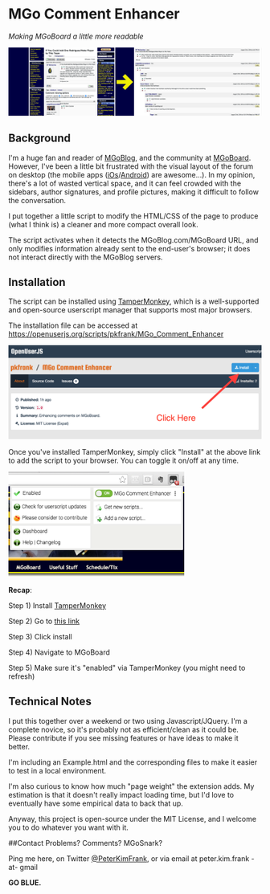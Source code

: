 # MGo Comment Enhancer
*Making MGoBoard a little more readable*

![Comparison](comparison.png)

## Background
I'm a huge fan and reader of [MGoBlog](http://MGoBlog.com), and the community at [MGoBoard](http://mgoblog.com/mgoboard).  However, I've been a little bit frustrated with the visual layout of the forum on desktop (the mobile apps ([iOs](https://itunes.apple.com/us/app/mgoblog-hd/id819662017?mt=8)/[Android](https://play.google.com/store/apps/details?id=com.atami.mgodroid&hl=en)) are awesome...).  In my opinion, there's a lot of wasted vertical space, and it can feel crowded with the sidebars, author signatures, and profile pictures, making it difficult to follow the conversation.

I put together a little script to modify the HTML/CSS of the page to produce (what I think is) a cleaner and more compact overall look.

The script activates when it detects the MGoBlog.com/MGoBoard URL, and only modifies information already sent to the end-user's browser; it does not interact directly with the MGoBlog servers.

## Installation
The script can be installed using [TamperMonkey](http://tampermonkey.net/), which is a well-supported and open-source userscript manager that supports most major browsers.

The installation file can be accessed at https://openuserjs.org/scripts/pkfrank/MGo_Comment_Enhancer

![Installation graphic](install.png)

Once you've installed TamperMonkey, simply click "Install" at the above link to add the script to your browser.  You can toggle it on/off at any time.

<img src="enable.png" width="350px">

**Recap**:

Step 1) Install [TamperMonkey](http://tampermonkey.net/)

Step 2) Go to [this link](https://openuserjs.org/scripts/pkfrank/MGo_Comment_Enhancer)

Step 3) Click install

Step 4) Navigate to MGoBoard

Step 5) Make sure it's "enabled" via TamperMonkey (you might need to refresh)

## Technical Notes
I put this together over a weekend or two using Javascript/JQuery.  I'm a complete novice, so it's probably not as efficient/clean as it could be.  Please contribute if you see missing features or have ideas to make it better.

I'm including an Example.html and the corresponding files to make it easier to test in a local environment.

I'm also curious to know how much "page weight" the extension adds.  My estimation is that it doesn't really impact loading time, but I'd love to eventually have some empirical data to back that up.

Anyway, this project is open-source under the MIT License, and I welcome you to do whatever you want with it.

##Contact
Problems? Comments? MGoSnark?

Ping me here, on Twitter [@PeterKimFrank](http://twitter.com/peterkimfrank), or via email at peter.kim.frank -at- gmail

**GO BLUE.**